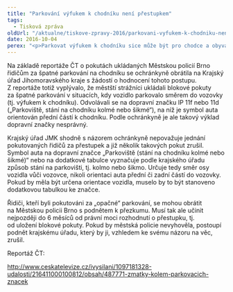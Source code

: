 ```yaml
---
title: "Parkování výfukem k chodníku není přestupkem"
tags:
  - Tisková zpráva
oldUrl: "/aktualne/tiskove-zpravy-2016/parkovani-vyfukem-k-chodniku-neni-prestupkem"
date: 2016-10-04
perex: "<p>Parkovat výfukem k chodníku sice může být pro chodce a obyvatele přilehlých domů nepříjemné, ale nejde o dopravní přestupek. Mohlo by to být přestupek pouze v případě, pokud by byl směr parkování přímo stanoven dodatkovou tabulkou k dopravní značce. Proti blokové pokutě za „špatný“ směr auta při parkování je možné se bránit do šesti měsíců od jejího uložení.</p>"
---
```


<!-- imported from the old website -->

<p>Na základě reportáže ČT o pokutách ukládaných Městskou policií Brno řidičům za špatné parkování na chodníku se ochránkyně obrátila na Krajský úřad Jihomoravského kraje s žádostí o hodnocení tohoto postupu. Z reportáže totiž vyplývalo, že městští strážníci ukládali blokové pokuty za špatné parkování v situacích, kdy vozidlo parkovalo směrem do vozovky (tj. výfukem k chodníku). Odvolávali se na dopravní značku IP 11f nebo 11d („Parkoviště, stání na chodníku kolmé nebo šikmé“), na níž je symbol auta orientován přední částí k chodníku. Podle ochránkyně je ale takový výklad dopravní značky nesprávný.</p> <p>Krajský úřad JMK shodně s názorem ochránkyně nepovažuje jednání pokutovaných řidičů za přestupek a již několik takových pokut zrušil. Symbol auta na dopravní značce „Parkoviště (stání na chodníku kolmé nebo šikmé)“ nebo na dodatkové tabulce vyznačuje podle krajského úřadu způsob stání na parkovišti, tj. kolmo nebo šikmo. Určuje tedy směr osy vozidla vůči vozovce, nikoli orientaci auta přední či zadní částí do vozovky. Pokud by měla být určena orientace vozidla, muselo by to být stanoveno dodatkovou tabulkou ke značce.</p> <p>Řidiči, kteří byli pokutováni za „opačné“ parkování, se mohou obrátit na Městskou policii Brno s podnětem k přezkumu. Musí tak ale učinit nejpozději do 6 měsíců od právní moci rozhodnutí o přestupku, tj. od uložení blokové pokuty. Pokud by městská policie nevyhověla, postoupí podnět krajskému úřadu, který by ji, vzhledem ke svému názoru na věc, zrušil.</p> <p>Reportáž ČT: </p> <a title="Otevření do nového okna" href="http://www.ceskatelevize.cz/ivysilani/1097181328-udalosti/216411000100812/obsah/487771-zmatky-kolem-parkovacich-znacek" target="_blank">http://www.ceskatelevize.cz/ivysilani/1097181328-udalosti/216411000100812/obsah/487771-zmatky-kolem-parkovacich-znacek</a> 
